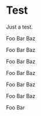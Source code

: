 # Test
Just a test.

Foo
Bar
Baz

Foo
Bar
Baz

Foo
Bar
Baz

Foo
Bar
Baz

Foo
Bar
Baz

Foo
Bar
Baz

Foo
Bar

